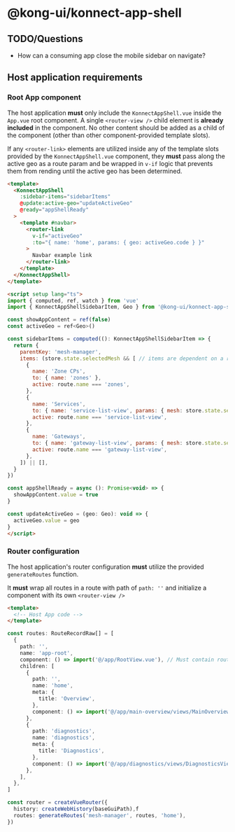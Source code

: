 # @kong-ui/konnect-app-shell

## TODO/Questions

- How can a consuming app close the mobile sidebar on navigate?


## Host application requirements


### Root App component

The host application **must** only include the `KonnectAppShell.vue` inside the `App.vue` root component. A single `<router-view />` child element is **already included** in the component. No other content should be added as a child of the component (other than other component-provided template slots).

If any `<router-link>` elements are utilized inside any of the template slots provided by the `KonnectAppShell.vue` component, they **must** pass along the active geo as a route param and be wrapped in `v-if` logic that prevents them from rending until the active geo has been determined.

```html
<template>
  <KonnectAppShell
    :sidebar-items="sidebarItems"
    @update:active-geo="updateActiveGeo"
    @ready="appShellReady"
  >
    <template #navbar>
      <router-link
        v-if="activeGeo"
        :to="{ name: 'home', params: { geo: activeGeo.code } }"
      >
        Navbar example link
      </router-link>
    </template>
  </KonnectAppShell>
</template>

<script setup lang="ts">
import { computed, ref, watch } from 'vue'
import { KonnectAppShellSidebarItem, Geo } from '@kong-ui/konnect-app-shell'

const showAppContent = ref(false)
const activeGeo = ref<Geo>()

const sidebarItems = computed((): KonnectAppShellSidebarItem => {
  return {
    parentKey: 'mesh-manager',
    items: (store.state.selectedMesh && [ // items are dependent on a required route param, so ensure it exists to initialize items, otherwise return an empty array
      {
        name: 'Zone CPs',
        to: { name: 'zones' },
        active: route.name === 'zones',
      },
      {
        name: 'Services',
        to: { name: 'service-list-view', params: { mesh: store.state.selectedMesh } },
        active: route.name === 'service-list-view',
      },
      {
        name: 'Gateways',
        to: { name: 'gateway-list-view', params: { mesh: store.state.selectedMesh } },
        active: route.name === 'gateway-list-view',
      },
    ]) || [],
  }
})

const appShellReady = async (): Promise<void> => {
  showAppContent.value = true
}

const updateActiveGeo = (geo: Geo): void => {
  activeGeo.value = geo
}
</script>
```

### Router configuration

The host application's router configuration **must** utilize the provided `generateRoutes` function.

It **must** wrap all routes in a route with path of `path: ''` and initialize a component with its own `<router-view />`

```html
<template>
  <!-- Host App code -->
</template>
```


```ts
const routes: RouteRecordRaw[] = [
  {
    path: '',
    name: 'app-root',
    component: () => import('@/app/RootView.vue'), // Must contain router-view
    children: [
      {
        path: '',
        name: 'home',
        meta: {
          title: 'Overview',
        },
        component: () => import('@/app/main-overview/views/MainOverviewView.vue'),
      },
      {
        path: 'diagnostics',
        name: 'diagnostics',
        meta: {
          title: 'Diagnostics',
        },
        component: () => import('@/app/diagnostics/views/DiagnosticsView.vue'),
      },
    ],
  },
]

const router = createVueRouter({
  history: createWebHistory(baseGuiPath),f
  routes: generateRoutes('mesh-manager', routes, 'home'),
})
```
